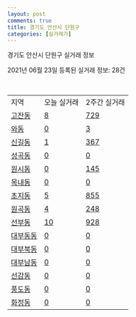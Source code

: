 ```yaml
---
layout: post
comments: true
title: 경기도 안산시 단원구
categories: [실거래가]
---
```


경기도 안산시 단원구 실거래 정보

2021년 06월 23일 등록된 실거래 정보: 28건

<script type="text/javascript">
  google.charts.load('current', {'packages':['corechart']});
  google.charts.setOnLoadCallback(drawChart);

  function drawChart() {
    var data = google.visualization.arrayToDataTable([['거래일', '매매', '전월세', '전매'], ['2021-02', 495, 348, 8], ['2021-03', 382, 418, 5], ['2021-04', 302, 287, 3], ['2021-05', 269, 458, 7], ['2021-06', 29, 264, 0]]);

    var options = {
      title: '최근 유형별 거래량 추이',
      legend: { position: 'bottom' }
    };

    var chart = new google.visualization.LineChart(document.getElementById('columnchart_material'));
    chart.draw(data, (options));
  }
</script>

<div id="columnchart_material" style="width: 450px; margin-left: -35px"></div>
<br>
<table class="sortable">
  <tr>
    <td>지역</td>
    <td>오늘 실거래</td>
    <td>2주간 실거래</td>
  </tr>

  
  <tr class="item">
    <td><a href="4127310100.html">고잔동</a></td>
    <td><a href="4127310100.html">8</a></td>
    <td><a href="4127310100.html">729</a></td>
  </tr>
    

  <tr class="item">
    <td><a href="4127310200.html">와동</a></td>
    <td><a href="4127310200.html">0</a></td>
    <td><a href="4127310200.html">3</a></td>
  </tr>
    

  <tr class="item">
    <td><a href="4127310300.html">신길동</a></td>
    <td><a href="4127310300.html">1</a></td>
    <td><a href="4127310300.html">367</a></td>
  </tr>
    

  <tr class="item">
    <td><a href="4127310400.html">성곡동</a></td>
    <td><a href="4127310400.html">0</a></td>
    <td><a href="4127310400.html">0</a></td>
  </tr>
    

  <tr class="item">
    <td><a href="4127310500.html">원시동</a></td>
    <td><a href="4127310500.html">0</a></td>
    <td><a href="4127310500.html">145</a></td>
  </tr>
    

  <tr class="item">
    <td><a href="4127310600.html">목내동</a></td>
    <td><a href="4127310600.html">0</a></td>
    <td><a href="4127310600.html">0</a></td>
  </tr>
    

  <tr class="item">
    <td><a href="4127310700.html">초지동</a></td>
    <td><a href="4127310700.html">5</a></td>
    <td><a href="4127310700.html">855</a></td>
  </tr>
    

  <tr class="item">
    <td><a href="4127310800.html">원곡동</a></td>
    <td><a href="4127310800.html">4</a></td>
    <td><a href="4127310800.html">248</a></td>
  </tr>
    

  <tr class="item">
    <td><a href="4127310900.html">선부동</a></td>
    <td><a href="4127310900.html">10</a></td>
    <td><a href="4127310900.html">928</a></td>
  </tr>
    

  <tr class="item">
    <td><a href="4127311000.html">대부동동</a></td>
    <td><a href="4127311000.html">0</a></td>
    <td><a href="4127311000.html">0</a></td>
  </tr>
    

  <tr class="item">
    <td><a href="4127311100.html">대부북동</a></td>
    <td><a href="4127311100.html">0</a></td>
    <td><a href="4127311100.html">0</a></td>
  </tr>
    

  <tr class="item">
    <td><a href="4127311200.html">대부남동</a></td>
    <td><a href="4127311200.html">0</a></td>
    <td><a href="4127311200.html">0</a></td>
  </tr>
    

  <tr class="item">
    <td><a href="4127311300.html">선감동</a></td>
    <td><a href="4127311300.html">0</a></td>
    <td><a href="4127311300.html">0</a></td>
  </tr>
    

  <tr class="item">
    <td><a href="4127311400.html">풍도동</a></td>
    <td><a href="4127311400.html">0</a></td>
    <td><a href="4127311400.html">0</a></td>
  </tr>
    

  <tr class="item">
    <td><a href="4127311500.html">화정동</a></td>
    <td><a href="4127311500.html">0</a></td>
    <td><a href="4127311500.html">0</a></td>
  </tr>
    


</table>


    